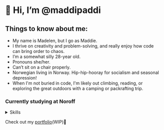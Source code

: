 # 🐸 Hi, I’m @maddipaddi

## Things to know about me:

- My name is Madelen, but I go as Maddie. 
- I thrive on creativity and problem-solving, and really enjoy how code can bring order to chaos.
- I’m a somewhat silly 28-year old.
- Pronouns she/her.
- Can’t sit on a chair properly.
- Norwegian living in Norway. Hip-hip-hooray for socialism and seasonal depression!
- When I'm not buried in code, I'm likely out climbing, reading, or exploring the great outdoors with a camping or packrafting trip.

### Currently studying at Noroff 

<details>
<summary>Skills</summary>

| In progress | In future |
|------------:|-----------|
| HTML        | Bootsrap  |
| CSS         | Tailwind  |
| Javascript  | React     |
| Figma       | Svelte    |
| Github      | and more  |

</details>

Check out my [portfolio](https://sletteberg.com)(WIP)🐸

<!---
maddipaddi/maddipaddi is a ✨ special ✨ repository because its `README.md` (this file) appears on your GitHub profile.
You can click the Preview link to take a look at your changes.
--->
